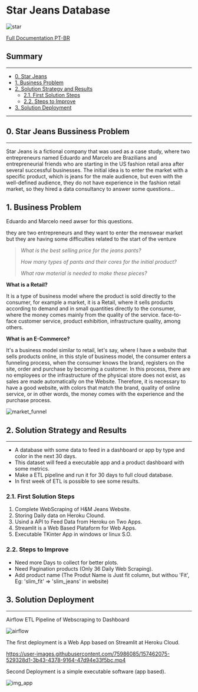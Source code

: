 # Star Jeans Database

![star](https://user-images.githubusercontent.com/75986085/157313911-2b5306f4-4ab2-4542-b755-7bb655baa186.png)

<a href='https://github.com/xGabrielR/Star-Jeans-Database/blob/main/notebooks/h%26m_webscraping.ipynb'>Full Documentation PT-BR</a>

<h2>Summary</h2>
<hr>

- [0. Star Jeans](#0-star-jeans)
- [1. Business Problem](#1-bussiness-problem)
- [2. Solution Strategy and Results](#2-solution-strategy-and-results)
  - [2.1. First Solution Steps](#21-first-solution-steps)
  - [2.2. Steps to Improve](#22-steps-to-improve)
- [3. Solution Deployment](#3-solution-deployment)

---

<h2>0. Star Jeans Bussiness Problem</h2>
<hr>

<p>Star Jeans is a fictional company that was used as a case study, where two entrepreneurs named Eduardo and Marcelo are Brazilians and entrepreneurial friends who are starting in the US fashion retail area after several successful businesses. The initial idea is to enter the market with a specific product, which is jeans for the male audience, but even with the well-defined audience, they do not have experience in the fashion retail market, so they hired a data consultancy to answer some questions...</p>

<h2>1. Business Problem</h2>
<p>Eduardo and Marcelo need awser for this questions.</p>
<p>they are two entrepreneurs and they want to enter the menswear market but they are having some difficulties related to the start of the venture</p>

> *What is the best selling price for the jeans pants?*
> 
> *How many types of pants and their cores for the initial product?*
> 
> *What raw material is needed to make these pieces?*

<p><strong>What is a Retail?</strong></p>
<p>It is a type of business model where the product is sold directly to the consumer, for example a market, it is a Retail, where it sells products according to demand and in small quantities directly to the consumer, where the money comes mainly from the quality of the service. face-to-face customer service, product exhibition, infrastructure quality, among others.</p>

<p><strong>What is an E-Commerce?</strong></p>
<p>It's a business model similar to retail, let's say, where I have a website that sells products online, in this style of business model, the consumer enters a funneling process, when the consumer knows the brand, registers on the site, order and purchase by becoming a customer. In this process, there are no employees or the infrastructure of the physical store does not exist, as sales are made automatically on the Website. Therefore, it is necessary to have a good website, with colors that match the brand, quality of online service, or in other words, the money comes with the experience and the purchase process.</p>

![market_funnel](https://user-images.githubusercontent.com/75986085/157315368-8861c694-4634-4312-b079-f9489cb28130.jpg)

<h2>2. Solution Strategy and Results</h2>
<hr>

<ul>
  <li>A database with some data to feed in a dashboard or app by type and color in the next 30 days.</li>
  <li>This dataset will feed a executable app and a product dashboard with some metrics.</li>
  <li>Make a ETL pipeline and run it for 30 days to full cloud database.</li>
  <li>In first week of ETL is possible to see some results.</li>
</ul>

<h3>2.1. First Solution Steps</h3>
<ol>
  <li>Complete WebScraping of H&M Jeans Website.</li>
  <li>Storing Daily data on Heroku Clound.</li>
  <li>Usind a API to Feed Data from Heroku on Two Apps.</li>
  <li>Streamlit is a Web Based Plataform for Web Apps.</li>
  <li>Executable TKinter App in windows or linux S.O.</li>
</ol>

<h3>2.2. Steps to Improve</h3>
<ul>
  <li>Need more Days to collect for better plots.</li>
  <li>Need Pagination products (Only 36 Daily Web Scraping).</li>
  <li>Add product name (The Produt Name is Just fit column, but withou 'Fit', Eg: 'slim_fit' => 'slim_jeans' in website)</li>
</ul>

<h2>3. Solution Deployment</h2>
<hr>

<p>Airflow ETL Pipeline of Webscraping to Dashboard</p>

![airflow](https://user-images.githubusercontent.com/75986085/174494686-62e898ed-15e3-4f1d-baa3-ade7c4ecebc2.png)

<p>The first deployment is a Web App based on Streamlit at Heroku Cloud.</p>

https://user-images.githubusercontent.com/75986085/157462075-529328d1-3b43-4378-9164-47d94e33f5bc.mp4

<p>Second Deployment is a simple executable software (app based).</p>

![img_app](https://user-images.githubusercontent.com/75986085/157460350-7a2ddd17-0428-4c33-950e-8dc4476b1a9d.png)

